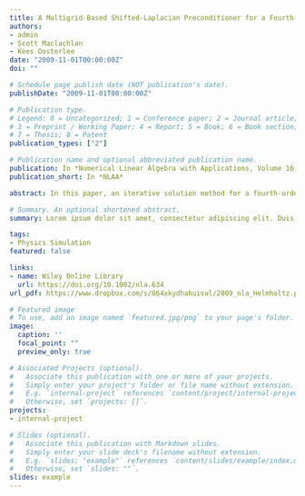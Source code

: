 ```yaml
---
title: A Multigrid-Based Shifted-Laplacian Preconditioner for a Fourth-Order Helmholtz Discretization
authors:
- admin
- Scott Maclachlan
- Kees Oosterlee
date: "2009-11-01T00:00:00Z"
doi: ""

# Schedule page publish date (NOT publication's date).
publishDate: "2009-11-01T00:00:00Z"

# Publication type.
# Legend: 0 = Uncategorized; 1 = Conference paper; 2 = Journal article;
# 3 = Preprint / Working Paper; 4 = Report; 5 = Book; 6 = Book section;
# 7 = Thesis; 8 = Patent
publication_types: ["2"]

# Publication name and optional abbreviated publication name.
publication: In *Numerical Linear Algebra with Applications, Volume 16, Issue 8*
publication_short: In *NLAA*

abstract: In this paper, an iterative solution method for a fourth‐order accurate discretization of the Helmholtz equation is presented. The method is a generalization of that presented in (SIAM J. Sci. Comput. 2006; 27:1471–1492), where multigrid was employed as a preconditioner for a Krylov subspace iterative method. The multigrid preconditioner is based on the solution of a second Helmholtz operator with a complex‐valued shift. In particular, we compare preconditioners based on a point‐wise Jacobi smoother with those using an ILU(0) smoother, we compare using the prolongation operator developed by de Zeeuw in (J. Comput. Appl. Math. 1990; 33:1–27) with interpolation operators based on algebraic multigrid principles, and we compare the performance of the Krylov subspace method Bi‐conjugate gradient stabilized with the recently introduced induced dimension reduction method, IDR(s). These three improvements are combined to yield an efficient solver for heterogeneous problems.

# Summary. An optional shortened abstract.
summary: Lorem ipsum dolor sit amet, consectetur adipiscing elit. Duis posuere tellus ac convallis placerat. Proin tincidunt magna sed ex sollicitudin condimentum.

tags:
- Physics Simulation
featured: false

links:
- name: Wiley Online Library
  url: https://doi.org/10.1002/nla.634
url_pdf: https://www.dropbox.com/s/864xkydhahuisul/2009_nla_Helmholtz.pdf?dl=0

# Featured image
# To use, add an image named `featured.jpg/png` to your page's folder. 
image:
  caption: ''
  focal_point: ""
  preview_only: true

# Associated Projects (optional).
#   Associate this publication with one or more of your projects.
#   Simply enter your project's folder or file name without extension.
#   E.g. `internal-project` references `content/project/internal-project/index.md`.
#   Otherwise, set `projects: []`.
projects:
- internal-project

# Slides (optional).
#   Associate this publication with Markdown slides.
#   Simply enter your slide deck's filename without extension.
#   E.g. `slides: "example"` references `content/slides/example/index.md`.
#   Otherwise, set `slides: ""`.
slides: example
---
```


<!--
{{% alert note %}}
Click the *Cite* button above to demo the feature to enable visitors to import publication metadata into their reference management software.
{{% /alert %}}

{{% alert note %}}
Click the *Slides* button above to demo Academic's Markdown slides feature.
{{% /alert %}}

Supplementary notes can be added here, including [code and math](https://sourcethemes.com/academic/docs/writing-markdown-latex/).
-->
